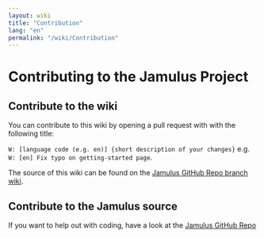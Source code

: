 ```yaml
---
layout: wiki
title: "Contribution"
lang: "en"
permalink: "/wiki/Contribution"
---
```


# Contributing to the Jamulus Project
## Contribute to the wiki
You can contribute to this wiki by opening a pull request with with the following title:

`W: [language code (e.g. en)] {short description of your changes}` e.g.\
`W: [en] Fix typo on getting-started page`.

 The source of this wiki can be found on the [Jamulus GitHub Repo branch wiki](https://github.com/corrados/jamulus/tree/wiki).

## Contribute to the Jamulus source
If you want to help out with coding, have a look at the [Jamulus GitHub Repo](https://github.com/corrados/jamulus)
